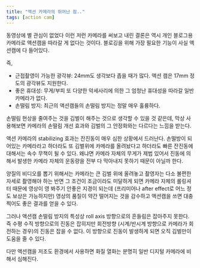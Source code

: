 ```yaml
---
title: "액션 카메라의 뛰어난 점.."
tags: [action cam]
---
```


동영상에 별 관심이 없었다 이런 저런 카메라를 써보고 내린 결론은 역시 개인 블로그용 카메라로 액션캠을 따라갈 게 없다는 것이다. 블로깅을 위해 가장 필요한 기능이 사실 액션캠에 다 들어있다.

즉,
* 근접촬영이 가능한 광각뷰: 24mm도 생각보다 좁을 때가 많다. 액션 캠은 17mm 정도의 광각뷰도 지원한다.
* 좋은 휴대성: 무게/부피 또 다양한 악세사리에 의한 그 엄청난 휴대성을 따라갈 일반 카메라가 없다.
* 손떨림 방지: 최근의 액션캠들의 손떨림 방지는 정말 매우 훌륭하다.

손떨림 현상을 줄여주는 것을 김벌이 해주는 것으로 생각할 수 있을 것 같은데, 막상 사용해보면 카메라의 손떨림 개선 효과와 김벌의 그 안정화와는 다르다는 느낌을 받는다.

액션 카메라의 stabilizing 효과는 잔진동이 매우 심한 상황에서 드러난다. 손떨방이 되어있는 카메라라고 하더라도 또 김벌위에 카메라를 올려놨다고 하더라도 빠른 잔진동에 대해서는 속수 무책이 될 수 있다. 왜냐면 카메라 자체의 무게가 제법 있어서 진동에 의해서 발생한 카메라 자체의 운동량을 전부 다 막아내지 못하기 때문이 아닐까 한다. 

양질의 비디오를 뽑기 위해서는 카메라는 큰 김벌 위에 올려놓고 촬영자는 다소 불편한 자세로 촬영해야 하는 반면 그 조건이 조금이라도 미달하게 되면 카메라 자체의 롤링셔터 때문에 영상이 영 봐주기 안좋은 지경이 되는데 (프리미어나 after effect로 어느 정도 보상은 가능하지만) 영상의 품질이 약간 떨어지는 것을 감수하고 액션캠을 쓰면 대충 찍어도 좋은 결과를 얻을 수 있다.

그러나 액션캠 손떨림 방지의 특성상 roll axis 방향으로의 흔들림은 잡아주지 못한다. 즉 수평 수직 방향으로의 진동은 잡히지만 회전방향 (시계/반시계 방향으로 카메라가 회전하는 경우)의 진동은 잡을 수 없다. 이 방향으로 진동이 발생하게 되면 오직 김벌만이 도움을 줄 수 있다. 

다만 액션캠을 저조도 환경에서 사용하면 화질 열화는 분명히 일반 디지털 카메라에 비해서 심해진다. 